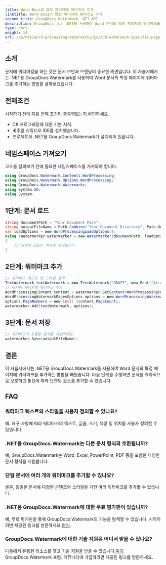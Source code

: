 ```yaml
---
title: Word Docs의 특정 페이지에 워터마크 추가
linktitle: Word Docs의 특정 페이지에 워터마크 추가
second_title: GroupDocs.Watermark .NET API
description: GroupDocs for .NET을 사용하여 Word 문서의 특정 페이지에 워터마크를 추가하는 방법을 알아보세요. 콘텐츠를 손쉽게 보호하세요.
type: docs
weight: 14
url: /ko/net/word-processing-watermarkings/add-watermark-specific-page-word-docs/
---
```

## 소개
문서에 워터마킹을 하는 것은 문서 보안과 브랜딩의 중요한 측면입니다. 이 자습서에서는 .NET용 GroupDocs.Watermark를 사용하여 Word 문서의 특정 페이지에 워터마크를 추가하는 방법을 살펴보겠습니다.
## 전제조건
시작하기 전에 다음 전제 조건이 충족되었는지 확인하세요.
- C# 프로그래밍에 대한 기본 지식.
- 비주얼 스튜디오 IDE를 설치했습니다.
- 프로젝트에 .NET용 GroupDocs.Watermark가 설치되어 있습니다.

## 네임스페이스 가져오기
코드를 살펴보기 전에 필요한 네임스페이스를 가져와야 합니다.
```csharp
using GroupDocs.Watermark.Contents.WordProcessing;
using GroupDocs.Watermark.Options.WordProcessing;
using GroupDocs.Watermark.Watermarks;
using System.IO;
using System;
```
## 1단계: 문서 로드
```csharp
string documentPath = "Your Document Path";
string outputFileName = Path.Combine("Your Document Directory", Path.GetFileName(documentPath));
var loadOptions = new WordProcessingLoadOptions();
using (Watermarker watermarker = new Watermarker(documentPath, loadOptions))
{
    // 귀하의 코드는 여기에 저장됩니다
}
```
## 2단계: 워터마크 추가
```csharp
// 워터마크 텍스트 및 스타일 정의
TextWatermark textWatermark = new TextWatermark("DRAFT", new Font("Arial", 42));
// 마지막 페이지에 워터마크 추가
WordProcessingContent content = watermarker.GetContent<WordProcessingContent>();
WordProcessingWatermarkPagesOptions options = new WordProcessingWatermarkPagesOptions();
options.PageNumbers = new int[] {content.PageCount};
watermarker.Add(textWatermark, options);
```
## 3단계: 문서 저장
```csharp
// 워터마크가 포함된 문서를 저장하세요.
watermarker.Save(outputFileName);
```

## 결론
이 자습서에서는 .NET용 GroupDocs.Watermark를 사용하여 Word 문서의 특정 페이지에 워터마크를 추가하는 방법을 배웠습니다. 다음 단계를 수행하면 문서를 효과적으로 보호하고 필요에 따라 브랜딩 요소를 추가할 수 있습니다.
## FAQ
### 워터마크 텍스트와 스타일을 사용자 정의할 수 있나요?
예. 요구 사항에 따라 워터마크의 텍스트, 글꼴, 크기, 색상 및 위치를 사용자 정의할 수 있습니다.
### .NET용 GroupDocs.Watermark는 다른 문서 형식과 호환됩니까?
예, GroupDocs.Watermark는 Word, Excel, PowerPoint, PDF 등을 포함한 다양한 문서 형식을 지원합니다.
### 단일 문서에 여러 개의 워터마크를 추가할 수 있나요?
물론, 동일한 문서에 다양한 콘텐츠와 스타일을 가진 여러 워터마크를 추가할 수 있습니다.
### .NET용 GroupDocs.Watermark에 대한 무료 평가판이 있습니까?
 예, 무료 평가판을 통해 GroupDocs.Watermark의 기능을 탐색할 수 있습니다. 시작하려면 제공된 링크를 방문하세요.[여기](https://releases.groupdocs.com/).
### GroupDocs.Watermark에 대한 기술 지원은 어디서 받을 수 있나요?
 다음에서 유용한 리소스를 찾고 기술 지원을 받을 수 있습니다.[여기](https://forum.groupdocs.com/c/watermark/19)GroupDocs.Watermark 포럼. 커뮤니티에 가입하려면 제공된 링크를 방문하세요.